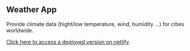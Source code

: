 ## Weather App
Provide climate data (hight/low temperature, wind, humidity ...) for cities worldwide.  

[Click here to access a deployed version on netlify](https://hot-n-cold.netlify.app).


